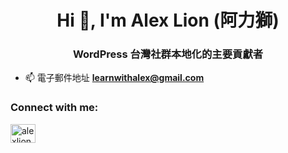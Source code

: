 <h1 align="center">Hi 👋, I'm Alex Lion (阿力獅)</h1>
<h3 align="center">WordPress 台灣社群本地化的主要貢獻者</h3>

- 📫 電子郵件地址 **learnwithalex@gmail.com**

<h3 align="left">Connect with me:</h3>
<p align="left">
<a href="https://twitter.com/alexlion1114" target="blank"><img align="center" src="https://raw.githubusercontent.com/rahuldkjain/github-profile-readme-generator/master/src/images/icons/Social/twitter.svg" alt="alexlion1114" height="30" width="40" /></a>
</p>
